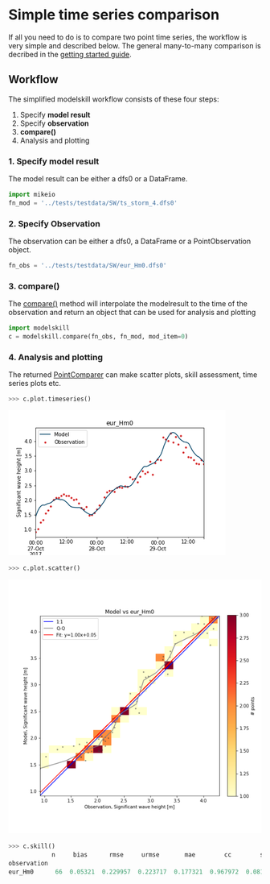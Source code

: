 Simple time series comparison
=============================

If all you need to do is to compare two point time series, the workflow
is very simple and described below. The general many-to-many comparison
is decribed in the [getting started guide](getting-started).

Workflow
--------

The simplified modelskill workflow consists of these four steps:

1.  Specify **model result**
2.  Specify **observation**
3.  **compare()**
4.  Analysis and plotting

### 1. Specify model result

The model result can be either a dfs0 or a DataFrame.

```python
import mikeio
fn_mod = '../tests/testdata/SW/ts_storm_4.dfs0'
```

### 2. Specify Observation

The observation can be either a dfs0, a DataFrame or a PointObservation
object.

```python
fn_obs = '../tests/testdata/SW/eur_Hm0.dfs0'
```

### 3. compare()

The [compare()](modelskill.connection.compare) method will
interpolate the modelresult to the time of the observation and return an
object that can be used for analysis and plotting

```python
import modelskill
c = modelskill.compare(fn_obs, fn_mod, mod_item=0)
```

### 4. Analysis and plotting

The returned
[PointComparer](modelskill.comparison.PointComparer) can make
scatter plots, skill assessment, time series plots etc.

```python
>>> c.plot.timeseries()
```

![image](images/ts_plot.png)

```python
>>> c.plot.scatter()
```

![image](images/scatter_plot.png)

```python
>>> c.skill()
            n     bias      rmse     urmse       mae        cc        si        r2
observation
eur_Hm0      66  0.05321  0.229957  0.223717  0.177321  0.967972  0.081732  0.929005
```

